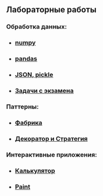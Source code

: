 ## Лабораторные работы

### Обработка данных:

* ### [numpy](https://github.com/Vinnjy/python/tree/numpy)

* ### [pandas](https://github.com/Vinnjy/python/tree/pandas)

* ### [JSON, pickle](https://github.com/Vinnjy/python/tree/json_pickle)

* ### [Задачи с экзамена](https://github.com/Vinnjy/python/tree/batman)

### Паттерны:

+ ### [Фабрика](https://github.com/Vinnjy/python/tree/factory)

+ ### [Декоратор и Стратегия](https://github.com/Vinnjy/python/tree/decorator_strategy)

### Интерактивные приложения:

* ### [Калькулятор](https://github.com/Vinnjy/python/tree/tkinter/tkinter/calculate)

* ### [Paint](https://github.com/Vinnjy/python/tree/canvas/canvas/paint) 

